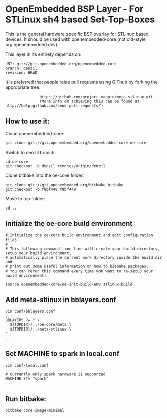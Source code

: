 OpenEmbedded BSP Layer - For STLinux sh4 based Set-Top-Boxes 
============================================================

This is the general hardware specific BSP overlay for STLinux based devices.
It should be used with openembedded-core (not old-style org.openembedded.dev).


This layer in its entirety depends on:

    URI: git://git.openembedded.org/openembedded-core
    branch: denzil 
    revision: HEAD

It is preferred that people raise pull requests using GIThub by forking the appropriate tree:

                   https://github.com/project-magpie/meta-stlinux.git
                   (More info on achieving this can be found at http://help.github.com/send-pull-requests/)


How to use it:
--------------

Clone openembedded-core:

    git clone git://git.openembedded.org/openembedded-core oe-core

Switch to denzil branch:

    cd oe-core
    git checkout -b denzil remotes/origin/denzil

Clone bitbake into the oe-core folder:

    git clone git://git.openembedded.org/bitbake bitbake
    git checkout -b f8bf449 f8bf449

Move to top folder:

    cd ..
    
## Initialize the oe-core build environment 
    # Initialize the oe-core build environment and edit configuration files 
    # 
    # This following command line line will create your build directory, setup your build environment,
    # automatically place the current work directory inside the build dir and
    # print out some useful information on how to bitbake packages.
    # You can rerun this command every time you want to re-setup your build environment!

    source openembedded-core/oe-init-build-env stlinux-build

## Add meta-stlinux in bblayers.conf 
    vim conf/bblayers.conf
    ...
    BBLAYERS ?= " \
      ${TOPDIR}/../oe-core/meta \
      ${TOPDIR}/../meta-stlinux \
    "
    ...
## Set MACHINE to spark in local.conf
    vim conf/local.conf
    ...
    # Currently only spark hardware is supported
    MACHINE ??= "spark"
    ...
    

    
## Run bitbake: 

    bitbake core-image-minimal 


